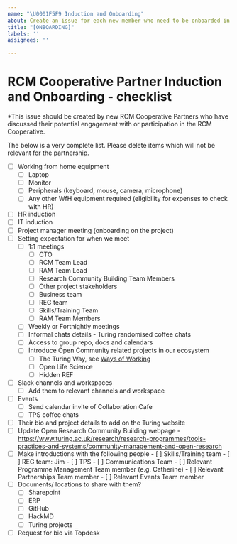 ```yaml
---
name: "\U0001F5F9 Induction and Onboarding"
about: Create an issue for each new member who need to be onboarded in the team
title: "[ONBOARDING]"
labels: ''
assignees: ''

---
```


<!-- This template is based on The [Open Research Community Management Team Onboarding Checklist](https://github.com/alan-turing-institute/open-research-community-management/blob/main/.github/ISSUE_TEMPLATE/NEW_MEMBERS.md) -->

# RCM Cooperative Partner Induction and Onboarding - checklist

*This issue should be created by new RCM Cooperative Partners who have discussed their potential engagement with or participation in the RCM Cooperative.

The below is a very complete list. Please delete items which will not be relevant for the partnership. 

- [ ] Working from home equipment 
    - [ ] Laptop
    - [ ] Monitor 
    - [ ] Peripherals (keyboard, mouse, camera, microphone) 
    - [ ] Any other WfH equipment required (eligibility for expenses to check with HR)
- [ ] HR induction
- [ ] IT induction
- [ ] Project manager meeting (onboarding on the project)
- [ ] Setting expectation for when we meet
    - [ ] 1:1 meetings
        - [ ] CTO
        - [ ] RCM Team Lead
        - [ ] RAM Team Lead
        - [ ] Research Community Building Team Members
        - [ ] Other project stakeholders
        - [ ] Business team
        - [ ] REG team
        - [ ] Skills/Training Team
        - [ ] RAM Team Members
    - [ ] Weekly or Fortnightly meetings
    - [ ] Informal chats details - Turing randomised coffee chats
    - [ ] Access to group repo, docs and calendars
    - [ ] Introduce Open Community related projects in our ecosystem
        - [ ] The Turing Way, see [Ways of Working](https://github.com/alan-turing-institute/the-turing-way/blob/main/ways_of_working.md)
        - [ ] Open Life Science
        - [ ] Hidden REF
- [ ] Slack channels and workspaces
    - [ ] Add them to relevant channels and workspace
- [ ] Events
    - [ ] Send calendar invite of Collaboration Cafe
    - [ ] TPS coffee chats
- [ ] Their bio and project details to add on the Turing website
- [ ] Update Open Research Community Building webpage - https://www.turing.ac.uk/research/research-programmes/tools-practices-and-systems/community-management-and-open-research
- [ ] Make introductions with the following people
        - [ ] Skills/Training team
        - [ ] REG team: Jim
        - [ ] TPS
        - [ ] Communications Team 
        - [ ] Relevant Programme Management Team member (e.g. Catherine)
        - [ ] Relevant Partnerships Team member 
        - [ ] Relevant Events Team member 
- [ ] Documents/ locations to share with them? 
	- [ ] Sharepoint
	- [ ] ERP
	- [ ] GitHub
	- [ ] HackMD
	- [ ] Turing projects
- [ ] Request for bio via Topdesk
